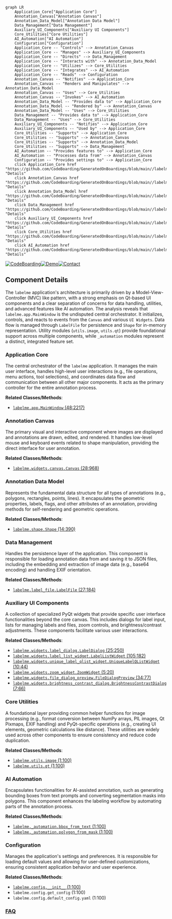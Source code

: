```mermaid
graph LR
    Application_Core["Application Core"]
    Annotation_Canvas["Annotation Canvas"]
    Annotation_Data_Model["Annotation Data Model"]
    Data_Management["Data Management"]
    Auxiliary_UI_Components["Auxiliary UI Components"]
    Core_Utilities["Core Utilities"]
    AI_Automation["AI Automation"]
    Configuration["Configuration"]
    Application_Core -- "Controls" --> Annotation_Canvas
    Application_Core -- "Manages" --> Auxiliary_UI_Components
    Application_Core -- "Directs" --> Data_Management
    Application_Core -- "Interacts with" --> Annotation_Data_Model
    Application_Core -- "Utilizes" --> Core_Utilities
    Application_Core -- "Integrates" --> AI_Automation
    Application_Core -- "Reads" --> Configuration
    Annotation_Canvas -- "Notifies" --> Application_Core
    Annotation_Canvas -- "Renders and Manipulates" --> Annotation_Data_Model
    Annotation_Canvas -- "Uses" --> Core_Utilities
    Annotation_Canvas -- "Invokes" --> AI_Automation
    Annotation_Data_Model -- "Provides data to" --> Application_Core
    Annotation_Data_Model -- "Rendered by" --> Annotation_Canvas
    Annotation_Data_Model -- "Uses" --> Core_Utilities
    Data_Management -- "Provides data to" --> Application_Core
    Data_Management -- "Uses" --> Core_Utilities
    Auxiliary_UI_Components -- "Notifies" --> Application_Core
    Auxiliary_UI_Components -- "Used by" --> Application_Core
    Core_Utilities -- "Supports" --> Application_Core
    Core_Utilities -- "Supports" --> Annotation_Canvas
    Core_Utilities -- "Supports" --> Annotation_Data_Model
    Core_Utilities -- "Supports" --> Data_Management
    AI_Automation -- "Provides features to" --> Application_Core
    AI_Automation -- "Processes data from" --> Annotation_Canvas
    Configuration -- "Provides settings to" --> Application_Core
    click Application_Core href "https://github.com/CodeBoarding/GeneratedOnBoardings/blob/main//labelme/Application_Core.md" "Details"
    click Annotation_Canvas href "https://github.com/CodeBoarding/GeneratedOnBoardings/blob/main//labelme/Annotation_Canvas.md" "Details"
    click Annotation_Data_Model href "https://github.com/CodeBoarding/GeneratedOnBoardings/blob/main//labelme/Annotation_Data_Model.md" "Details"
    click Data_Management href "https://github.com/CodeBoarding/GeneratedOnBoardings/blob/main//labelme/Data_Management.md" "Details"
    click Auxiliary_UI_Components href "https://github.com/CodeBoarding/GeneratedOnBoardings/blob/main//labelme/Auxiliary_UI_Components.md" "Details"
    click Core_Utilities href "https://github.com/CodeBoarding/GeneratedOnBoardings/blob/main//labelme/Core_Utilities.md" "Details"
    click AI_Automation href "https://github.com/CodeBoarding/GeneratedOnBoardings/blob/main//labelme/AI_Automation.md" "Details"
```
[![CodeBoarding](https://img.shields.io/badge/Generated%20by-CodeBoarding-9cf?style=flat-square)](https://github.com/CodeBoarding/CodeBoarding)[![Demo](https://img.shields.io/badge/Try%20our-Demo-blue?style=flat-square)](https://www.codeboarding.org/demo)[![Contact](https://img.shields.io/badge/Contact%20us%20-%20contact@codeboarding.org-lightgrey?style=flat-square)](mailto:contact@codeboarding.org)

## Component Details

The `labelme` application's architecture is primarily driven by a Model-View-Controller (MVC) like pattern, with a strong emphasis on Qt-based UI components and a clear separation of concerns for data handling, utilities, and advanced features like AI automation. The analysis reveals that `labelme.app.MainWindow` is the undisputed central orchestrator. It initializes, controls, and reacts to events from the `Canvas` and various `UI Widgets`. Data flow is managed through `LabelFile` for persistence and `Shape` for in-memory representation. Utility modules (`utils.image`, `utils.qt`) provide foundational support across multiple components, while `_automation` modules represent a distinct, integrated feature set.

### Application Core
The central orchestrator of the `labelme` application. It manages the main user interface, handles high-level user interactions (e.g., file operations, menu actions, tool selections), and coordinates data flow and communication between all other major components. It acts as the primary controller for the entire annotation process.


**Related Classes/Methods**:

- <a href="https://github.com/wkentaro/labelme/blob/master/labelme/app.py#L48-L2217" target="_blank" rel="noopener noreferrer">`labelme.app.MainWindow` (48:2217)</a>


### Annotation Canvas
The primary visual and interactive component where images are displayed and annotations are drawn, edited, and rendered. It handles low-level mouse and keyboard events related to shape manipulation, providing the direct interface for user annotation.


**Related Classes/Methods**:

- <a href="https://github.com/wkentaro/labelme/blob/master/labelme/widgets/canvas.py#L28-L968" target="_blank" rel="noopener noreferrer">`labelme.widgets.canvas.Canvas` (28:968)</a>


### Annotation Data Model
Represents the fundamental data structure for all types of annotations (e.g., polygons, rectangles, points, lines). It encapsulates the geometric properties, labels, flags, and other attributes of an annotation, providing methods for self-rendering and geometric operations.


**Related Classes/Methods**:

- <a href="https://github.com/wkentaro/labelme/blob/master/labelme/shape.py#L14-L390" target="_blank" rel="noopener noreferrer">`labelme.shape.Shape` (14:390)</a>


### Data Management
Handles the persistence layer of the application. This component is responsible for loading annotation data from and saving it to JSON files, including the embedding and extraction of image data (e.g., base64 encoding) and handling EXIF orientation.


**Related Classes/Methods**:

- <a href="https://github.com/wkentaro/labelme/blob/master/labelme/label_file.py#L27-L184" target="_blank" rel="noopener noreferrer">`labelme.label_file.LabelFile` (27:184)</a>


### Auxiliary UI Components
A collection of specialized PyQt widgets that provide specific user interface functionalities beyond the core canvas. This includes dialogs for label input, lists for managing labels and files, zoom controls, and brightness/contrast adjustments. These components facilitate various user interactions.


**Related Classes/Methods**:

- <a href="https://github.com/wkentaro/labelme/blob/master/labelme/widgets/label_dialog.py#L25-L250" target="_blank" rel="noopener noreferrer">`labelme.widgets.label_dialog.LabelDialog` (25:250)</a>
- <a href="https://github.com/wkentaro/labelme/blob/master/labelme/widgets/label_list_widget.py#L105-L182" target="_blank" rel="noopener noreferrer">`labelme.widgets.label_list_widget.LabelListWidget` (105:182)</a>
- <a href="https://github.com/wkentaro/labelme/blob/master/labelme/widgets/unique_label_qlist_widget.py#L10-L44" target="_blank" rel="noopener noreferrer">`labelme.widgets.unique_label_qlist_widget.UniqueLabelQListWidget` (10:44)</a>
- <a href="https://github.com/wkentaro/labelme/blob/master/labelme/widgets/zoom_widget.py#L5-L20" target="_blank" rel="noopener noreferrer">`labelme.widgets.zoom_widget.ZoomWidget` (5:20)</a>
- <a href="https://github.com/wkentaro/labelme/blob/master/labelme/widgets/file_dialog_preview.py#L34-L77" target="_blank" rel="noopener noreferrer">`labelme.widgets.file_dialog_preview.FileDialogPreview` (34:77)</a>
- <a href="https://github.com/wkentaro/labelme/blob/master/labelme/widgets/brightness_contrast_dialog.py#L7-L66" target="_blank" rel="noopener noreferrer">`labelme.widgets.brightness_contrast_dialog.BrightnessContrastDialog` (7:66)</a>


### Core Utilities
A foundational layer providing common helper functions for image processing (e.g., format conversion between NumPy arrays, PIL images, Qt Pixmaps, EXIF handling) and PyQt-specific operations (e.g., creating UI elements, geometric calculations like distance). These utilities are widely used across other components to ensure consistency and reduce code duplication.


**Related Classes/Methods**:

- <a href="https://github.com/wkentaro/labelme/blob/master/labelme/utils/image.py#L1-L100" target="_blank" rel="noopener noreferrer">`labelme.utils.image` (1:100)</a>
- <a href="https://github.com/wkentaro/labelme/blob/master/labelme/utils/qt.py#L1-L100" target="_blank" rel="noopener noreferrer">`labelme.utils.qt` (1:100)</a>


### AI Automation
Encapsulates functionalities for AI-assisted annotation, such as generating bounding boxes from text prompts and converting segmentation masks into polygons. This component enhances the labeling workflow by automating parts of the annotation process.


**Related Classes/Methods**:

- <a href="https://github.com/wkentaro/labelme/blob/master/labelme/_automation/bbox_from_text.py#L1-L100" target="_blank" rel="noopener noreferrer">`labelme._automation.bbox_from_text` (1:100)</a>
- <a href="https://github.com/wkentaro/labelme/blob/master/labelme/_automation/polygon_from_mask.py#L1-L100" target="_blank" rel="noopener noreferrer">`labelme._automation.polygon_from_mask` (1:100)</a>


### Configuration
Manages the application's settings and preferences. It is responsible for loading default values and allowing for user-defined customizations, ensuring consistent application behavior and user experience.


**Related Classes/Methods**:

- <a href="https://github.com/wkentaro/labelme/blob/master/labelme/config/__init__.py#L1-L100" target="_blank" rel="noopener noreferrer">`labelme.config.__init__` (1:100)</a>
- `labelme.config.get_config` (1:100)
- `labelme.config.default_config.yaml` (1:100)




### [FAQ](https://github.com/CodeBoarding/GeneratedOnBoardings/tree/main?tab=readme-ov-file#faq)